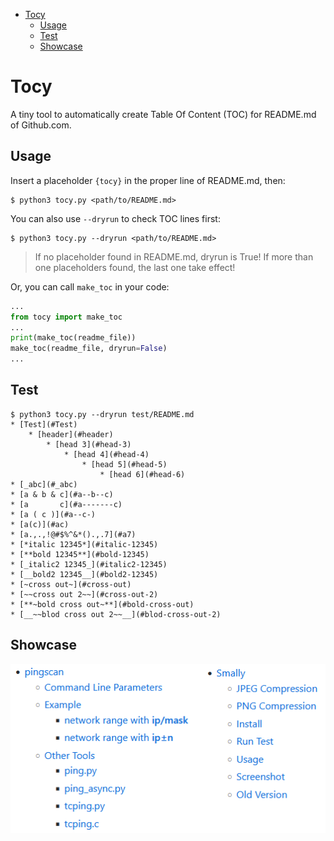 * [Tocy](#Tocy)
    * [Usage](#Usage)
    * [Test](#Test)
    * [Showcase](#Showcase)

# Tocy

A tiny tool to automatically create Table Of Content (TOC) for README.md
of Github.com.

## Usage

Insert a placeholder `{tocy}` in the proper line of README.md, then:

``` shell
$ python3 tocy.py <path/to/README.md>
```

You can also use `--dryrun` to check TOC lines first:

``` shell
$ python3 tocy.py --dryrun <path/to/README.md>
```

> If no placeholder found in README.md, dryrun is True! If more than one
placeholders found, the last one take effect!

Or, you can call `make_toc` in your code:

``` python
...
from tocy import make_toc
...
print(make_toc(readme_file))
make_toc(readme_file, dryrun=False)
...
```

## Test

``` shell
$ python3 tocy.py --dryrun test/README.md
* [Test](#Test)
    * [header](#header)
        * [head 3](#head-3)
            * [head 4](#head-4)
                * [head 5](#head-5)
                    * [head 6](#head-6)
* [_abc](#_abc)
* [a & b & c](#a--b--c)
* [a       c](#a-------c)
* [a ( c )](#a--c-)
* [a(c)](#ac)
* [a.,.,!@#$%^&*().,.7](#a7)
* [*italic 12345*](#italic-12345)
* [**bold 12345**](#bold-12345)
* [_italic2 12345_](#italic2-12345)
* [__bold2 12345__](#bold2-12345)
* [~cross out~](#cross-out)
* [~~cross out 2~~](#cross-out-2)
* [**~bold cross out~**](#bold-cross-out)
* [__~~blod cross out 2~~__](#blod-cross-out-2)
```

## Showcase

![tocy](/tocy.png)

